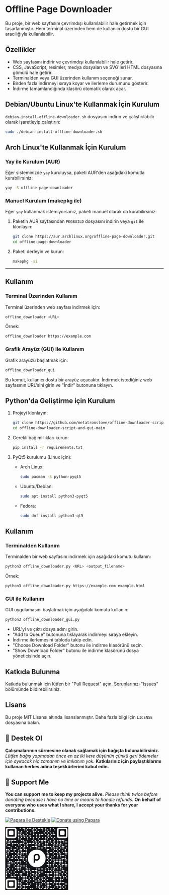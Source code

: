 # Offline Page Downloader

Bu proje, bir web sayfasını çevrimdışı kullanılabilir hale getirmek için tasarlanmıştır. Hem terminal üzerinden hem de kullanıcı dostu bir GUI aracılığıyla kullanılabilir.

## Özellikler
- Web sayfasını indirir ve çevrimdışı kullanılabilir hale getirir.
- CSS, JavaScript, resimler, medya dosyaları ve SVG'leri HTML dosyasına gömülü hale getirir.
- Terminalden veya GUI üzerinden kullanım seçeneği sunar.
- Birden fazla indirmeyi sıraya koyar ve ilerleme durumunu gösterir.
- İndirme tamamlandığında klasörü otomatik olarak açar.

## Debian/Ubuntu Linux'te Kullanmak İçin Kurulum

`debian-install-offline-downloader.sh` dosyasını indirin ve çalıştırılabilir olarak işaretleyip çalıştırın:

```bash
sudo ./debian-install-offline-downloader.sh
```

## Arch Linux'te Kullanmak İçin Kurulum

### Yay ile Kurulum (AUR)
Eğer sisteminizde `yay` kuruluysa, paketi AUR'den aşağıdaki komutla kurabilirsiniz:

```bash
yay -S offline-page-downloader
```

### Manuel Kurulum (makepkg ile)
Eğer `yay` kullanmak istemiyorsanız, paketi manuel olarak da kurabilirsiniz:

1. Paketin AUR sayfasından `PKGBUILD` dosyasını indirin veya `git` ile klonlayın:

   ```bash
   git clone https://aur.archlinux.org/offline-page-downloader.git
   cd offline-page-downloader
   ```

2. Paketi derleyin ve kurun:

   ```bash
   makepkg -si
   ```

---

## Kullanım

### Terminal Üzerinden Kullanım
Terminal üzerinden web sayfası indirmek için:

```bash
offline_downloader <URL>
```

Örnek:

```bash
offline_downloader https://example.com
```

### Grafik Arayüz (GUI) ile Kullanım
Grafik arayüzü başlatmak için:

```bash
offline_downloader_gui
```

Bu komut, kullanıcı dostu bir arayüz açacaktır. İndirmek istediğiniz web sayfasının URL'sini girin ve "İndir" butonuna tıklayın.

## Python'da Geliştirme için Kurulum

1. Projeyi klonlayın:
   ```bash
   git clone https://github.com/metatronslove/offline-downloader-script-and-gui.git
   cd offline-downloader-script-and-gui-main
   ```

2. Gerekli bağımlılıkları kurun:
   ```bash
   pip install -r requirements.txt
   ```

3. PyQt5 kurulumu (Linux için):
   - Arch Linux:
     ```bash
     sudo pacman -S python-pyqt5
     ```
   - Ubuntu/Debian:
     ```bash
     sudo apt install python3-pyqt5
     ```
   - Fedora:
     ```bash
     sudo dnf install python3-qt5
     ```

## Kullanım

### Terminalden Kullanım
Terminalden bir web sayfasını indirmek için aşağıdaki komutu kullanın:
```bash
python3 offline_downloader.py <URL> <output_filename>
```

Örnek:
```bash
python3 offline_downloader.py https://example.com example.html
```

### GUI ile Kullanım
GUI uygulamasını başlatmak için aşağıdaki komutu kullanın:
```bash
python3 offline_downloader_gui.py
```

- URL'yi ve çıktı dosya adını girin.
- "Add to Queue" butonuna tıklayarak indirmeyi sıraya ekleyin.
- İndirme ilerlemesini tabloda takip edin.
- "Choose Download Folder" butonu ile indirme klasörünü seçin.
- "Show Download Folder" butonu ile indirme klasörünü dosya yöneticisinde açın.

## Katkıda Bulunma
Katkıda bulunmak için lütfen bir "Pull Request" açın. Sorunlarınızı "Issues" bölümünde bildirebilirsiniz.

## Lisans
Bu proje MIT Lisansı altında lisanslanmıştır. Daha fazla bilgi için `LICENSE` dosyasına bakın.

## 🎁 Destek Ol
**Çalışmalarımın sürmesine olanak sağlamak için bağışta bulunabilirsiniz.**
*Lütfen bağış yapmadan önce en az iki kere düşünün çünkü geri ödemeler için ayıracak hiç zamanım ve imkanım yok.*
**Katkılarınız için paylaştıklarımı kullanan herkes adına teşekkürlerimi kabul edin.**

## 🎁 Support Me
**You can support me to keep my projects alive.**
*Please think twice before donating because I have no time or means to handle refunds.*
**On behalf of everyone who uses what I share, I accept your thanks for your contributions.**

[![Papara ile Destekle](https://img.shields.io/badge/Bağış%20Yap-%E2%9D%A4-blue)](https://ppr.ist/1T9dx8tUT)
[![Donate using Papara](https://img.shields.io/badge/Donate-%E2%9D%A4-blue)](https://ppr.ist/1T9dx8tUT)

[![Papara ile Desteklen](1513592797QR.png)](https://ppr.ist/1T99dYF5X)
